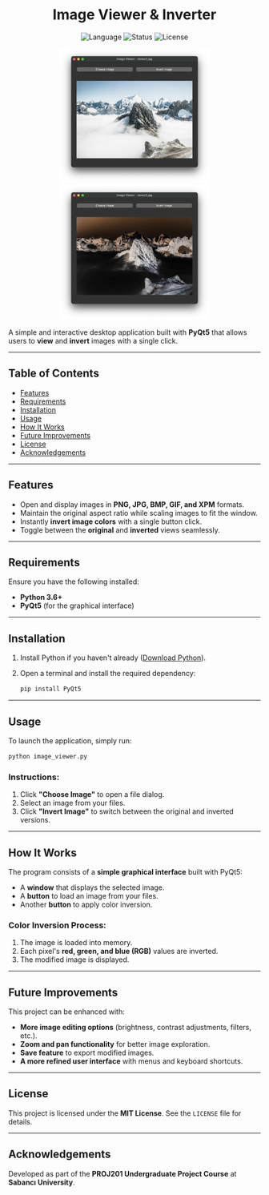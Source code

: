 <h1 align="center">Image Viewer & Inverter</h1>

<div align="center">
   
![Language](https://img.shields.io/badge/Python-red?style=for-the-badge)
![Status](https://img.shields.io/badge/status-completed-green?style=for-the-badge)
![License](https://img.shields.io/badge/license-MIT-blue?style=for-the-badge)

</div>

<div align="center">
    <img src="./demo1.png" alt="Before Inversion" width="300">
    <img src="./demo2.png" alt="After Inversion" width="300">
</div>

A simple and interactive desktop application built with **PyQt5** that allows users to **view** and **invert** images with a single click.

---

## Table of Contents

- [Features](#features)
- [Requirements](#requirements)
- [Installation](#installation)
- [Usage](#usage)
- [How It Works](#how-it-works)
- [Future Improvements](#future-improvements)
- [License](#license)
- [Acknowledgements](#acknowledgements)

---

## Features

- Open and display images in **PNG, JPG, BMP, GIF, and XPM** formats.
- Maintain the original aspect ratio while scaling images to fit the window.
- Instantly **invert image colors** with a single button click.
- Toggle between the **original** and **inverted** views seamlessly.

---

## Requirements

Ensure you have the following installed:

- **Python 3.6+**
- **PyQt5** (for the graphical interface)

---

## Installation

1. Install Python if you haven't already ([Download Python](https://www.python.org/downloads/)).
2. Open a terminal and install the required dependency:
   
   ```bash
   pip install PyQt5
   ```

---

## Usage

To launch the application, simply run:

```bash
python image_viewer.py
```

### **Instructions:**
1. Click **"Choose Image"** to open a file dialog.
2. Select an image from your files.
3. Click **"Invert Image"** to switch between the original and inverted versions.

---

## How It Works

The program consists of a **simple graphical interface** built with PyQt5:

- A **window** that displays the selected image.
- A **button** to load an image from your files.
- Another **button** to apply color inversion.

### **Color Inversion Process:**
1. The image is loaded into memory.
2. Each pixel's **red, green, and blue (RGB)** values are inverted.
3. The modified image is displayed.

---

## Future Improvements

This project can be enhanced with:
- **More image editing options** (brightness, contrast adjustments, filters, etc.).
- **Zoom and pan functionality** for better image exploration.
- **Save feature** to export modified images.
- **A more refined user interface** with menus and keyboard shortcuts.

---

## License

This project is licensed under the **MIT License**. See the `LICENSE` file for details.

---

## Acknowledgements

Developed as part of the **PROJ201 Undergraduate Project Course** at **Sabancı University**.
